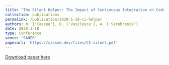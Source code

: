 ```yaml
---
title: "The Silent Helper: The Impact of Continuous Integration on Code Reviews"
collection: publications
permalink: /publication/2020-1-18-ci-helper
authors: N. ['Cassee'], B. ['Vasilescu'], A. ['Serebrenik']
date: 2020-1-18
type: Conference
venue: 'SANER'
paperurl: 'https://cassee.dev/files/CI-silent.pdf'
---
```


<a href='https://cassee.dev/files/CI-silent.pdf'>Download paper here</a>
